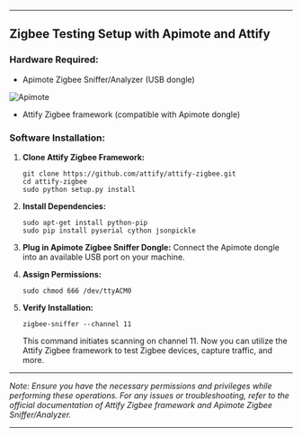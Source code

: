 
---

## Zigbee Testing Setup with Apimote and Attify

### Hardware Required:

- Apimote Zigbee Sniffer/Analyzer (USB dongle)
<img src="[https://example.com/zigbee-sniffer.jpg](https://www.cs.dartmouth.edu/~sergey/apimote/apimote-v4b-front.jpg)" alt="Apimote">


- Attify Zigbee framework (compatible with Apimote dongle)

### Software Installation:

1. **Clone Attify Zigbee Framework:**
   ```shell
   git clone https://github.com/attify/attify-zigbee.git
   cd attify-zigbee
   sudo python setup.py install
   ```

2. **Install Dependencies:**
   ```shell
   sudo apt-get install python-pip
   sudo pip install pyserial cython jsonpickle
   ```

3. **Plug in Apimote Zigbee Sniffer Dongle:**
   Connect the Apimote dongle into an available USB port on your machine.

4. **Assign Permissions:**
   ```shell
   sudo chmod 666 /dev/ttyACM0
   ```

5. **Verify Installation:**
   ```shell
   zigbee-sniffer --channel 11
   ```

   This command initiates scanning on channel 11. Now you can utilize the Attify Zigbee framework to test Zigbee devices, capture traffic, and more.

---

*Note: Ensure you have the necessary permissions and privileges while performing these operations. For any issues or troubleshooting, refer to the official documentation of Attify Zigbee framework and Apimote Zigbee Sniffer/Analyzer.*

---
